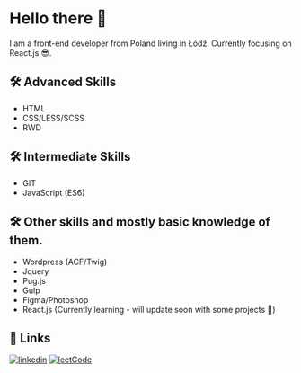 
# Hello there 👋 

I am a front-end developer from Poland living in Łódź. Currently focusing on React.js 😎.

## 🛠 Advanced Skills
- HTML
- CSS/LESS/SCSS
- RWD
## 🛠 Intermediate Skills
- GIT
- JavaScript (ES6)
## 🛠 Other skills and mostly basic knowledge of them.
- Wordpress (ACF/Twig)
- Jquery
- Pug.js
- Gulp
- Figma/Photoshop
- React.js (Currently learning - will update soon with some projects 🧐)




## 🔗 Links
[![linkedin](https://img.shields.io/badge/linkedin-0A66C2?style=for-the-badge&logo=linkedin&logoColor=white)](https://www.linkedin.com/in/filip-burski-097307228/)
[![leetCode](https://img.shields.io/badge/dynamic/json?style=for-the-badge&labelColor=black&color=%23ffa116&label=Solved&query=solved&url=https%3A%2F%2Fleetcode-badge.vercel.app%2Fapi%2Fusers%2FFlickJS&logo=leetcode&logoColor=yellow)](https://leetcode.com/FlickJS/)
